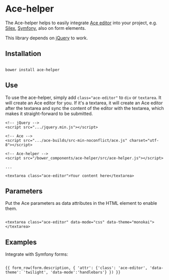 # Ace-helper
The Ace-helper helps to easily integrate [Ace editor](https://ace.c9.io) into your project, e.g. [Silex](http://silex.sensiolabs.org/), [Symfony](http://symfony.com/), also on form elements.

This library depends on [jQuery](https://jquery.com/) to work.

## Installation
```

bower install ace-helper
```

## Use
To use the ace-helper, simply add ```class="ace-editor"``` to ```div``` or ```textarea```. It will create an Ace editor for you. If it's a textarea, it will create an Ace editor after the textarea and sync the content of the editor with the textarea, which makes it straight-forward to be submitted.

```
<!-- jQuery -->
<script src=".../jquery.min.js"></script>

<!-- Ace -->
<script src=".../ace-builds/src-min-noconflict/ace.js" charset="utf-8"></script>

<!-- Ace-helper -->
<script src="/bower_components/ace-helper/src/ace-helper.js"></script>

...

<textarea class="ace-editor">Your content here</textarea>
```
## Parameters

Put the Ace parameters as data attributes in the HTML element to enable them.
```

<textarea class="ace-editor" data-mode="css" data-theme="monokai"></textarea>
```

## Examples

Integrate with Symfony forms:
```

{{ form_row(form.description, { 'attr': {'class': 'ace-editor', 'data-theme': 'twilight', 'data-mode':'handlebars'} }) }}
```
